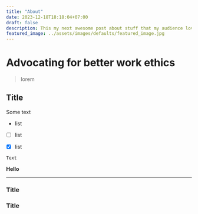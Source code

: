 ```yaml
---
title: "About"
date: 2023-12-18T18:18:04+07:00
draft: false
description: This my next awesome post about stuff that my audience love to read.
featured_image: ../assets/images/defaults/featured_image.jpg
---
```


# Advocating for better work ethics
> lorem

## Title

Some text

- list

- [ ] list

- [x] list

```
Text
```
**Hello**

---

### Title

### Title
